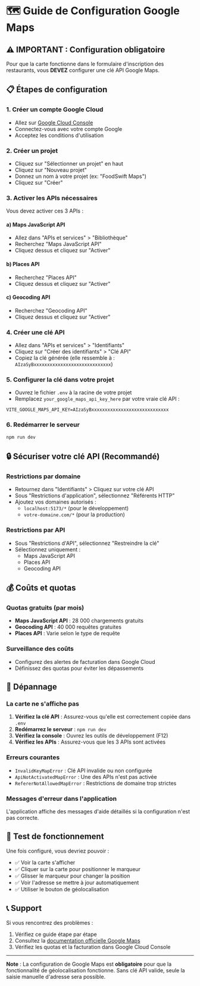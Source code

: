# 🗺️ Guide de Configuration Google Maps

## ⚠️ IMPORTANT : Configuration obligatoire

Pour que la carte fonctionne dans le formulaire d'inscription des restaurants, vous **DEVEZ** configurer une clé API Google Maps.

## 📋 Étapes de configuration

### 1. Créer un compte Google Cloud
- Allez sur [Google Cloud Console](https://console.cloud.google.com/)
- Connectez-vous avec votre compte Google
- Acceptez les conditions d'utilisation

### 2. Créer un projet
- Cliquez sur "Sélectionner un projet" en haut
- Cliquez sur "Nouveau projet"
- Donnez un nom à votre projet (ex: "FoodSwift Maps")
- Cliquez sur "Créer"

### 3. Activer les APIs nécessaires
Vous devez activer ces 3 APIs :

#### a) Maps JavaScript API
- Allez dans "APIs et services" > "Bibliothèque"
- Recherchez "Maps JavaScript API"
- Cliquez dessus et cliquez sur "Activer"

#### b) Places API
- Recherchez "Places API"
- Cliquez dessus et cliquez sur "Activer"

#### c) Geocoding API
- Recherchez "Geocoding API"
- Cliquez dessus et cliquez sur "Activer"

### 4. Créer une clé API
- Allez dans "APIs et services" > "Identifiants"
- Cliquez sur "Créer des identifiants" > "Clé API"
- Copiez la clé générée (elle ressemble à : `AIzaSyBxxxxxxxxxxxxxxxxxxxxxxxxxxxxx`)

### 5. Configurer la clé dans votre projet
- Ouvrez le fichier `.env` à la racine de votre projet
- Remplacez `your_google_maps_api_key_here` par votre vraie clé API :
```
VITE_GOOGLE_MAPS_API_KEY=AIzaSyBxxxxxxxxxxxxxxxxxxxxxxxxxxxxx
```

### 6. Redémarrer le serveur
```bash
npm run dev
```

## 🔒 Sécuriser votre clé API (Recommandé)

### Restrictions par domaine
- Retournez dans "Identifiants" > Cliquez sur votre clé API
- Sous "Restrictions d'application", sélectionnez "Référents HTTP"
- Ajoutez vos domaines autorisés :
  - `localhost:5173/*` (pour le développement)
  - `votre-domaine.com/*` (pour la production)

### Restrictions par API
- Sous "Restrictions d'API", sélectionnez "Restreindre la clé"
- Sélectionnez uniquement :
  - Maps JavaScript API
  - Places API
  - Geocoding API

## 💰 Coûts et quotas

### Quotas gratuits (par mois)
- **Maps JavaScript API** : 28 000 chargements gratuits
- **Geocoding API** : 40 000 requêtes gratuites
- **Places API** : Varie selon le type de requête

### Surveillance des coûts
- Configurez des alertes de facturation dans Google Cloud
- Définissez des quotas pour éviter les dépassements

## 🐛 Dépannage

### La carte ne s'affiche pas
1. **Vérifiez la clé API** : Assurez-vous qu'elle est correctement copiée dans `.env`
2. **Redémarrez le serveur** : `npm run dev`
3. **Vérifiez la console** : Ouvrez les outils de développement (F12)
4. **Vérifiez les APIs** : Assurez-vous que les 3 APIs sont activées

### Erreurs courantes
- `InvalidKeyMapError` : Clé API invalide ou non configurée
- `ApiNotActivatedMapError` : Une des APIs n'est pas activée
- `RefererNotAllowedMapError` : Restrictions de domaine trop strictes

### Messages d'erreur dans l'application
L'application affiche des messages d'aide détaillés si la configuration n'est pas correcte.

## 🎯 Test de fonctionnement

Une fois configuré, vous devriez pouvoir :
- ✅ Voir la carte s'afficher
- ✅ Cliquer sur la carte pour positionner le marqueur
- ✅ Glisser le marqueur pour changer la position
- ✅ Voir l'adresse se mettre à jour automatiquement
- ✅ Utiliser le bouton de géolocalisation

## 📞 Support

Si vous rencontrez des problèmes :
1. Vérifiez ce guide étape par étape
2. Consultez la [documentation officielle Google Maps](https://developers.google.com/maps/documentation/javascript)
3. Vérifiez les quotas et la facturation dans Google Cloud Console

---

**Note** : La configuration de Google Maps est **obligatoire** pour que la fonctionnalité de géolocalisation fonctionne. Sans clé API valide, seule la saisie manuelle d'adresse sera possible.